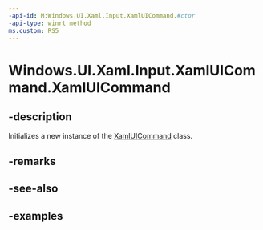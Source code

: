 ```yaml
---
-api-id: M:Windows.UI.Xaml.Input.XamlUICommand.#ctor
-api-type: winrt method
ms.custom: RS5
---
```


<!-- Method syntax.
public XamlUICommand.XamlUICommand()
-->

# Windows.UI.Xaml.Input.XamlUICommand.XamlUICommand

## -description

Initializes a new instance of the [XamlUICommand](xamluicommand.md) class.

## -remarks

## -see-also

## -examples
